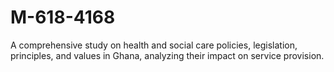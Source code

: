 # M-618-4168
A comprehensive study on health and social care policies, legislation, principles, and values in Ghana, analyzing their impact on service provision.
